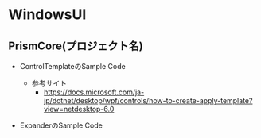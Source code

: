 # WindowsUI

## PrismCore(プロジェクト名)  
  
- ControlTemplateのSample Code 
    - 参考サイト 
        - https://docs.microsoft.com/ja-jp/dotnet/desktop/wpf/controls/how-to-create-apply-template?view=netdesktop-6.0  
      
- ExpanderのSample Code  
